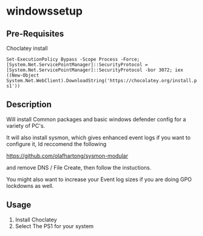 # windowssetup

## Pre-Requisites
Choclatey install

`Set-ExecutionPolicy Bypass -Scope Process -Force; [System.Net.ServicePointManager]::SecurityProtocol = [System.Net.ServicePointManager]::SecurityProtocol -bor 3072; iex ((New-Object System.Net.WebClient).DownloadString('https://chocolatey.org/install.ps1'))`

## Description
Will install Common packages and basic windows defender config for a variety of PC's. 

It will also install sysmon, which gives enhanced event logs if you want to configure it, Id reccomend the following 

https://github.com/olafhartong/sysmon-modular

and remove DNS / File Create, then follow the instuctions.

You might also want to increase your Event log sizes if you are doing GPO lockdowns as well.

## Usage
1. Install Choclatey
2. Select The PS1 for your system
